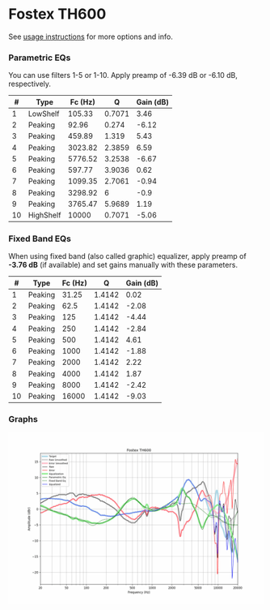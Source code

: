 # Fostex TH600
See [usage instructions](https://github.com/jaakkopasanen/AutoEq#usage) for more options and info.

### Parametric EQs
You can use filters 1-5 or 1-10. Apply preamp of -6.39 dB or -6.10 dB, respectively.

|   # | Type      |   Fc (Hz) |      Q |   Gain (dB) |
|-----|-----------|-----------|--------|-------------|
|   1 | LowShelf  |    105.33 | 0.7071 |        3.46 |
|   2 | Peaking   |     92.96 | 0.274  |       -6.12 |
|   3 | Peaking   |    459.89 | 1.319  |        5.43 |
|   4 | Peaking   |   3023.82 | 2.3859 |        6.59 |
|   5 | Peaking   |   5776.52 | 3.2538 |       -6.67 |
|   6 | Peaking   |    597.77 | 3.9036 |        0.62 |
|   7 | Peaking   |   1099.35 | 2.7061 |       -0.94 |
|   8 | Peaking   |   3298.92 | 6      |       -0.9  |
|   9 | Peaking   |   3765.47 | 5.9689 |        1.19 |
|  10 | HighShelf |  10000    | 0.7071 |       -5.06 |

### Fixed Band EQs
When using fixed band (also called graphic) equalizer, apply preamp of **-3.76 dB** (if available) and set gains manually with these parameters.

|   # | Type    |   Fc (Hz) |      Q |   Gain (dB) |
|-----|---------|-----------|--------|-------------|
|   1 | Peaking |     31.25 | 1.4142 |        0.02 |
|   2 | Peaking |     62.5  | 1.4142 |       -2.08 |
|   3 | Peaking |    125    | 1.4142 |       -4.44 |
|   4 | Peaking |    250    | 1.4142 |       -2.84 |
|   5 | Peaking |    500    | 1.4142 |        4.61 |
|   6 | Peaking |   1000    | 1.4142 |       -1.88 |
|   7 | Peaking |   2000    | 1.4142 |        2.22 |
|   8 | Peaking |   4000    | 1.4142 |        1.87 |
|   9 | Peaking |   8000    | 1.4142 |       -2.42 |
|  10 | Peaking |  16000    | 1.4142 |       -9.03 |

### Graphs
![](./Fostex%20TH600.png)
